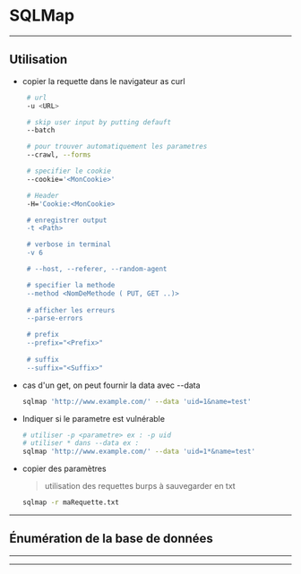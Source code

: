 # SQLMap

---
## Utilisation
* copier la requette dans le navigateur as curl
    ```bash
     # url
     -u <URL>  

     # skip user input by putting defauft
     --batch

     # pour trouver automatiquement les parametres
     --crawl, --forms 

     # specifier le cookie
     --cookie='<MonCookie>'

     # Header
     -H='Cookie:<MonCookie> 

     # enregistrer output
     -t <Path> 

     # verbose in terminal
     -v 6 

     # --host, --referer, --random-agent

     # specifier la methode
     --method <NomDeMethode ( PUT, GET ..)>
     
     # afficher les erreurs 
     --parse-errors

     # prefix
     --prefix="<Prefix>"
     
     # suffix
     --suffix="<Suffix>"
    ```

* cas d'un get, on peut fournir la data avec --data 
    ```bash
    sqlmap 'http://www.example.com/' --data 'uid=1&name=test'
    ```
* Indiquer si le parametre est vulnérable 
    ```bash
    # utiliser -p <parametre> ex : -p uid
    # utiliser * dans --data ex :
    sqlmap 'http://www.example.com/' --data 'uid=1*&name=test'
    ```

* copier des paramètres
    > utilisation des requettes burps à sauvegarder en txt
    ```bash
    sqlmap -r maRequette.txt
    ```

---
## Énumération de la base de données
---

---